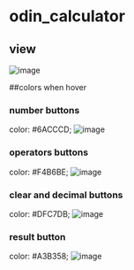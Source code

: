 # odin_calculator

## view

![image](https://github.com/IgnisTynka/odin_calculator/assets/93093005/90cfab2e-a5f1-4210-8563-feb37fd75d05)

##colors when hover

### number buttons
color: #6ACCCD;
![image](https://github.com/IgnisTynka/odin_calculator/assets/93093005/920ca1da-8c3a-419f-a812-bdbbdf8ce194)

### operators buttons
color: #F4B6BE;
![image](https://github.com/IgnisTynka/odin_calculator/assets/93093005/f7d12939-74a3-47fa-b11b-312148c7f82e)

### clear and decimal buttons
color: #DFC7DB;
![image](https://github.com/IgnisTynka/odin_calculator/assets/93093005/5cf66817-c56f-4a55-9520-ef6231afdcbe)

### result button
color: #A3B358;
![image](https://github.com/IgnisTynka/odin_calculator/assets/93093005/844418a9-b9f8-45cb-ad7f-153df33e97e1)
